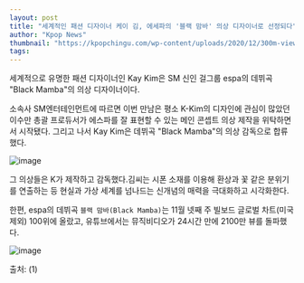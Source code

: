 ```yaml
---
layout: post
title: "세계적인 패션 디자이너 케이 김, 에세파의 '블랙 맘바' 의상 디자이너로 선정되다"
author: "Kpop News"
thumbnail: "https://kpopchingu.com/wp-content/uploads/2020/12/300m-views-2020-12-30T071657.016-890x512.png"
tags: 
---
```



세계적으로 유명한 패션 디자이너인 Kay Kim은 SM 신인 걸그룹 espa의 데뷔곡 "Black Mamba"의 의상 디자이너이다.

소속사 SM엔터테인먼트에 따르면 이번 만남은 평소 K-Kim의 디자인에 관심이 많았던 이수만 총괄 프로듀서가 에스파를 잘 표현할 수 있는 메인 콘셉트 의상 제작을 위탁하면서 시작됐다. 그리고 나서 Kay Kim은 데뷔곡 "Black Mamba"의 의상 감독으로 합류했다.

![image](https://kpopchingu.com/wp-content/uploads/2020/12/25-3-1024x579.png)

그 의상들은 K가 제작하고 감독했다.김씨는 시폰 소재를 이용해 환상과 꽃 같은 분위기를 연출하는 등 현실과 가상 세계를 넘나드는 신개념의 매력을 극대화하고 시각화한다.

한편, espa의 데뷔곡 `블랙 맘바(Black Mamba)`는 11월 넷째 주 빌보드 글로벌 차트(미국 제외) 100위에 올랐고, 유튜브에서는 뮤직비디오가 24시간 만에 2100만 뷰를 돌파했다.

![image](https://kpopchingu.com/wp-content/uploads/2020/12/24-2-1024x532.png)

출처: (1)